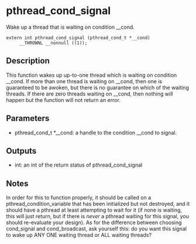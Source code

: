 # pthread_cond_signal 
Wake up a thread that is waiting on condition __cond.

```
extern int pthread_cond_signal (pthread_cond_t *__cond)
     __THROWNL __nonnull ((1));
```

## Description
This function wakes up up-to-one thread which is waiting on condition __cond. If more than one thread is waiting on __cond, then one is guaranteed to be awoken, but there is no guarantee on which of the waiting threads. If there are zero threads waiting on __cond, then nothing will happen but the function will not return an error.

## Parameters
* pthread_cond_t *__cond: a handle to the condition __cond to signal.

## Outputs
* int: an int of the return status of pthread_cond_signal

## Notes 
In order for this to function properly, it should be called on a pthread_condition_variable that has been initialized but not destroyed, and it should have a pthread at least attempting to wait for it (if none is waiting, this will just return, but if there is *never* a pthread waiting for this signal, you should re-evaluate your design). As for the difference between choosing cond_signal and cond_broadcast, ask yourself this: do you want this signal to wake up ANY ONE waiting thread or ALL waiting threads?
